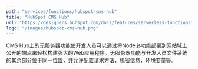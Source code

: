 ```yaml
---
path: "services/functions/hubspot-cms-hub"
title: "HubSpot CMS Hub"
url: "https://designers.hubspot.com/docs/features/serverless-functions"
logo: "/images/hubspot-cms-hub.png"
---
```


CMS Hub上的无服务器功能使开发人员可以通过将Node.js功能部署到网站域上公开的端点来轻松构建强大的Web应用程序。无服务器功能与开发人员文件系统的其余部分位于同一位置，并允许配置请求方法，机密信息，环境变量等。